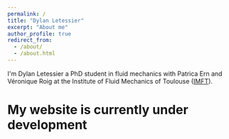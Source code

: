 ```yaml
---
permalink: /
title: "Dylan Letessier"
excerpt: "About me"
author_profile: true
redirect_from: 
  - /about/
  - /about.html
---
```


I'm Dylan Letessier a PhD student in fluid mechanics with Patrica Ern and Véronique Roig at the Institute of Fluid Mechanics of Toulouse ([IMFT](https://www.imft.fr/)).

My website is currently under development 
=======
